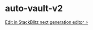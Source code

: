 # auto-vault-v2

[Edit in StackBlitz next generation editor ⚡️](https://stackblitz.com/~/github.com/erassynathingo/auto-vault-v2)